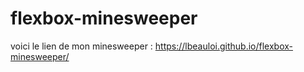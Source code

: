 # flexbox-minesweeper

voici le lien de mon minesweeper : 
https://lbeauloi.github.io/flexbox-minesweeper/ 
